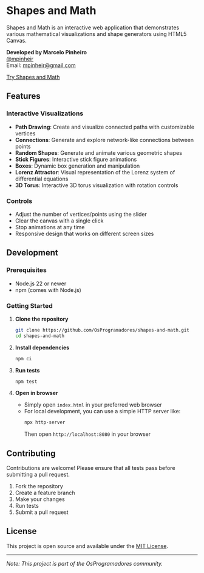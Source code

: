 # Shapes and Math

Shapes and Math is an interactive web application that demonstrates various mathematical visualizations and shape generators using HTML5 Canvas.

**Developed by Marcelo Pinheiro**  
[@mpinheir](http://twitter.com/mpinheir "Twitter")  
Email: [mpinheir@gmail.com](mailto:mpinheir@gmail.com "Email")

[Try Shapes and Math](https://osprogramadores.github.io/shapes-and-math/)

## Features

### Interactive Visualizations
- **Path Drawing**: Create and visualize connected paths with customizable vertices
- **Connections**: Generate and explore network-like connections between points
- **Random Shapes**: Generate and animate various geometric shapes
- **Stick Figures**: Interactive stick figure animations
- **Boxes**: Dynamic box generation and manipulation
- **Lorenz Attractor**: Visual representation of the Lorenz system of differential equations
- **3D Torus**: Interactive 3D torus visualization with rotation controls

### Controls
- Adjust the number of vertices/points using the slider
- Clear the canvas with a single click
- Stop animations at any time
- Responsive design that works on different screen sizes

## Development

### Prerequisites
- Node.js 22 or newer
- npm (comes with Node.js)

### Getting Started

1. **Clone the repository**
   ```bash
   git clone https://github.com/OsProgramadores/shapes-and-math.git
   cd shapes-and-math
   ```

2. **Install dependencies**
   ```bash
   npm ci
   ```

3. **Run tests**
   ```bash
   npm test
   ```

4. **Open in browser**
   - Simply open `index.html` in your preferred web browser
   - For local development, you can use a simple HTTP server like:
     ```bash
     npx http-server
     ```
     Then open `http://localhost:8080` in your browser

## Contributing

Contributions are welcome! Please ensure that all tests pass before submitting a pull request.

1. Fork the repository
2. Create a feature branch
3. Make your changes
4. Run tests
5. Submit a pull request

## License

This project is open source and available under the [MIT License](LICENSE).

---

*Note: This project is part of the OsProgramadores community.*
